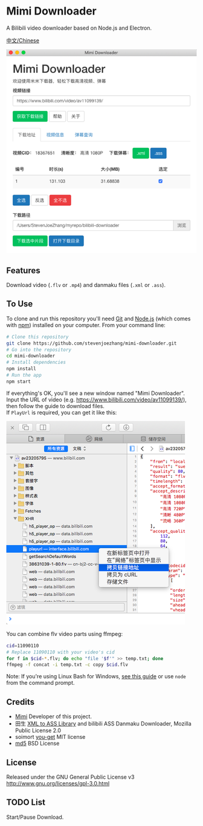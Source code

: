 # Mimi Downloader

A Bilibili video downloader based on Node.js and Electron.

[中文/Chinese](README.md)

![](screenshot.png)

## Features
Download video (`.flv` or `.mp4`) and danmaku files (`.xml` or `.ass`).

## To Use
To clone and run this repository you'll need [Git](https://git-scm.com) and [Node.js](https://nodejs.org/en/download) (which comes with [npm](http://npmjs.com)) installed on your computer. From your command line:
```bash
# Clone this repository
git clone https://github.com/stevenjoezhang/mimi-downloader.git
# Go into the repository
cd mimi-downloader
# Install dependencies
npm install
# Run the app
npm start
```
If everything's OK, you'll see a new window named "Mimi Downloader". Input the URL of video (e.g. https://www.bilibili.com/video/av11099139/), then follow the guide to download files.  
If `PlayUrl` is required, you can get it like this:

![](help.png)

You can combine flv video parts using ffmpeg:
```bash
cid=11090110
# Replace 11090110 with your video's cid
for f in $cid-*.flv; do echo "file '$f'" >> temp.txt; done
ffmpeg -f concat -i temp.txt -c copy $cid.flv
```
Note: If you're using Linux Bash for Windows, [see this guide](https://www.howtogeek.com/261575/how-to-run-graphical-linux-desktop-applications-from-windows-10s-bash-shell) or use `node` from the command prompt.

## Credits
- [Mimi](https://zhangshuqiao.org) Developer of this project.
- 田生 [XML to ASS Library](https://github.com/tiansh/us-danmaku) and bilibili ASS Danmaku Downloader, Mozilla Public License 2.0
- soimort [you-get](https://github.com/soimort/you-get) MIT license
- [md5](http://pajhome.org.uk/crypt/md5) BSD License

## License
Released under the GNU General Public License v3  
http://www.gnu.org/licenses/gpl-3.0.html

## TODO List
Start/Pause Download.
